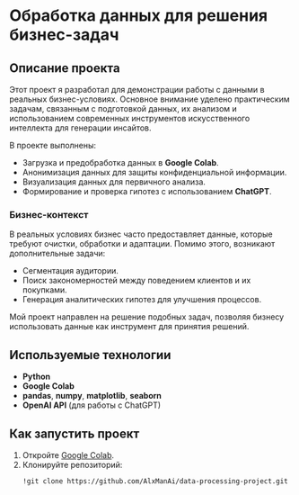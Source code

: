 # Обработка данных для решения бизнес-задач  

## Описание проекта  
Этот проект я разработал для демонстрации работы с данными в реальных бизнес-условиях. Основное внимание уделено практическим задачам, связанным с подготовкой данных, их анализом и использованием современных инструментов искусственного интеллекта для генерации инсайтов.  

В проекте выполнены:  
- Загрузка и предобработка данных в **Google Colab**.  
- Анонимизация данных для защиты конфиденциальной информации.  
- Визуализация данных для первичного анализа.  
- Формирование и проверка гипотез с использованием **ChatGPT**.  

### Бизнес-контекст  
В реальных условиях бизнес часто предоставляет данные, которые требуют очистки, обработки и адаптации. Помимо этого, возникают дополнительные задачи:  
- Сегментация аудитории.  
- Поиск закономерностей между поведением клиентов и их покупками.  
- Генерация аналитических гипотез для улучшения процессов.  

Мой проект направлен на решение подобных задач, позволяя бизнесу использовать данные как инструмент для принятия решений.  

## Используемые технологии  
- **Python**  
- **Google Colab**  
- **pandas**, **numpy**, **matplotlib**, **seaborn**  
- **OpenAI API** (для работы с ChatGPT)  

## Как запустить проект  
1. Откройте [Google Colab](https://colab.research.google.com/).  
2. Клонируйте репозиторий:  
   ```bash
   !git clone https://github.com/AlxManAi/data-processing-project.git
